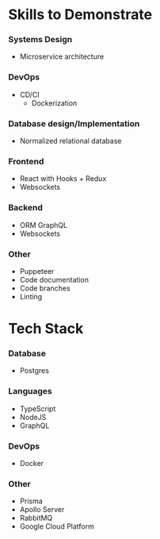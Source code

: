 # Skills to Demonstrate

### Systems Design
* Microservice architecture

### DevOps
* CD/CI
  * Dockerization

### Database design/Implementation
* Normalized relational database

### Frontend
* React with Hooks + Redux
* Websockets

### Backend
* ORM GraphQL
* Websockets

### Other
* Puppeteer
* Code documentation
* Code branches
* Linting

# Tech Stack

### Database
* Postgres

### Languages
* TypeScript
* NodeJS
* GraphQL

### DevOps
* Docker

### Other
* Prisma
* Apollo Server
* RabbitMQ
* Google Cloud Platform
